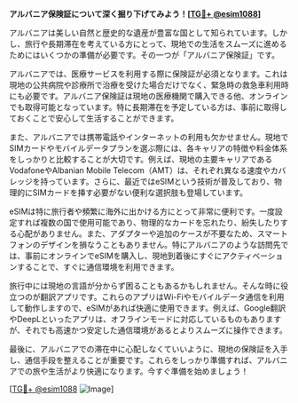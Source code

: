**アルバニア保険証について深く掘り下げてみよう！[[TG💪+ @esim1088](https://t.me/s/esim1088)]**

アルバニアは美しい自然と歴史的な遺産が豊富な国として知られています。しかし、旅行や長期滞在を考えている方にとって、現地での生活をスムーズに進めるためにはいくつかの準備が必要です。その一つが「アルバニア保険証」です。

アルバニアでは、医療サービスを利用する際に保険証が必須となります。これは現地の公共病院や診療所で治療を受けた場合だけでなく、緊急時の救急車利用時にも必要です。アルバニア保険証は現地の医療機関で購入できる他、オンラインでも取得可能となっています。特に長期滞在を予定している方は、事前に取得しておくことで安心して生活することができます。

また、アルバニアでは携帯電話やインターネットの利用も欠かせません。現地でSIMカードやモバイルデータプランを選ぶ際には、各キャリアの特徴や料金体系をしっかりと比較することが大切です。例えば、現地の主要キャリアであるVodafoneやAlbanian Mobile Telecom（AMT）は、それぞれ異なる速度やカバレッジを持っています。さらに、最近ではeSIMという技術が普及しており、物理的にSIMカードを挿す必要がない便利な選択肢も登場しています。

eSIMは特に旅行者や頻繁に海外に出かける方にとって非常に便利です。一度設定すれば複数の国で使用可能であり、物理的なカードを忘れたり、紛失したりする心配がありません。また、アダプターや追加のケースが不要なため、スマートフォンのデザインを損なうこともありません。特にアルバニアのような訪問先では、事前にオンラインでeSIMを購入し、現地到着後にすぐにアクティベーションすることで、すぐに通信環境を利用できます。

旅行中には現地の言語が分からず困ることもあるかもしれません。そんな時に役立つのが翻訳アプリです。これらのアプリはWi-Fiやモバイルデータ通信を利用して動作しますので、eSIMがあれば快適に使用できます。例えば、Google翻訳やDeepLといったアプリは、オフラインモードに対応しているものもありますが、それでも高速かつ安定した通信環境があるとよりスムーズに操作できます。

最後に、アルバニアでの滞在中に心配しなくていいように、現地の保険証を入手し、通信手段を整えることが重要です。これらをしっかり準備すれば、アルバニアでの旅や生活がより快適になります。今すぐ準備を始めましょう！

[[TG💪+ @esim1088](https://t.me/s/esim1088) ![Image](https://i.postimg.cc/Y0z9fWf4/image.png)]